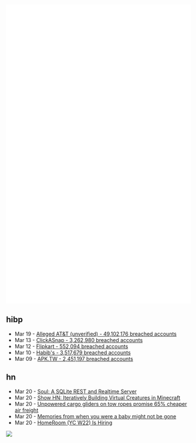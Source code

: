 ![Metrics](https://raw.githubusercontent.com/phixion/phixion/master/metrics.svg)

## hibp

<!--
for https://github.com/phixion/phixion/blob/main/.github/workflows/feeds.yml
-->
<!--START_SECTION:haveibeenpwnd-->
- Mar 19 - [Alleged AT&T (unverified) - 49,102,176 breached accounts](https://haveibeenpwned.com/PwnedWebsites#AllegedATT)
- Mar 13 - [ClickASnap - 3,262,980 breached accounts](https://haveibeenpwned.com/PwnedWebsites#ClickASnap)
- Mar 12 - [Flipkart - 552,094 breached accounts](https://haveibeenpwned.com/PwnedWebsites#Flipkart)
- Mar 10 - [Habib's - 3,517,679 breached accounts](https://haveibeenpwned.com/PwnedWebsites#Habibs)
- Mar 09 - [APK.TW - 2,451,197 breached accounts](https://haveibeenpwned.com/PwnedWebsites#APKTW)
<!--END_SECTION:haveibeenpwnd-->

## hn

<!--
for https://github.com/phixion/phixion/blob/main/.github/workflows/feeds.yml
-->
<!--START_SECTION:hn-->
- Mar 20 - [Soul: A SQLite REST and Realtime Server](https://thevahidal.github.io/soul/)
- Mar 20 - [Show HN: Iteratively Building Virtual Creatures in Minecraft](https://github.com/cfusting/conditional-growth)
- Mar 20 - [Unpowered cargo gliders on tow ropes promise 65% cheaper air freight](https://newatlas.com/aircraft/towed-cargo-gliders/)
- Mar 20 - [Memories from when you were a baby might not be gone](https://www.nature.com/articles/d41586-024-00844-9)
- Mar 20 - [HomeRoom (YC W22) Is Hiring](https://www.ycombinator.com/companies/homeroom/jobs/ZvE5E8b-customer-success-manager)
<!--END_SECTION:hn-->

<!--
for https://yhype.me
-->
![](https://hit.yhype.me/github/profile?user_id=13013670)
